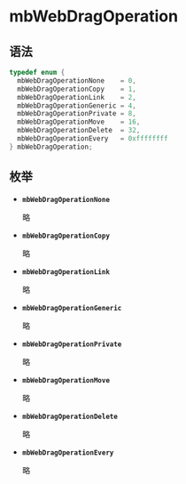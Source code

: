 # mbWebDragOperation

## 语法

``` cpp
typedef enum {
  mbWebDragOperationNone    = 0,
  mbWebDragOperationCopy    = 1,
  mbWebDragOperationLink    = 2,
  mbWebDragOperationGeneric = 4,
  mbWebDragOperationPrivate = 8,
  mbWebDragOperationMove    = 16,
  mbWebDragOperationDelete  = 32,
  mbWebDragOperationEvery   = 0xffffffff
} mbWebDragOperation;
```

## 枚举

- **`mbWebDragOperationNone`**

  略

- **`mbWebDragOperationCopy`**

  略

- **`mbWebDragOperationLink`**

  略

- **`mbWebDragOperationGeneric`**

  略

- **`mbWebDragOperationPrivate`**

  略

- **`mbWebDragOperationMove`**

  略

- **`mbWebDragOperationDelete`**

  略

- **`mbWebDragOperationEvery`**

  略
